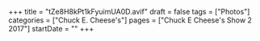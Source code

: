 +++
title = "tZe8H8kPt1kFyuimUA0D.avif"
draft = false
tags = ["Photos"]
categories = ["Chuck E. Cheese's"]
pages = ["Chuck E Cheese's Show 2 2017"]
startDate = ""
+++
